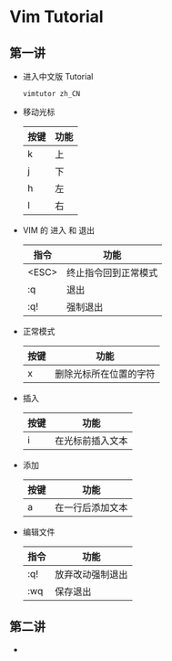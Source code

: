 # Vim Tutorial

## 第一讲

* 进入中文版 Tutorial

  ```shell
  vimtutor zh_CN
  ```

* 移动光标

  按键|功能
  ---|---
  k  | 上
  j  | 下
  h  | 左
  l  | 右

* VIM 的 进入 和 退出

  指令         |功能
  ---         |---
  &lt;ESC&gt; | 终止指令回到正常模式
  :q          | 退出
  :q!         | 强制退出

* 正常模式

  按键|功能
  ---|---
  x | 删除光标所在位置的字符

* 插入

  按键|功能
  ---|---
  i  | 在光标前插入文本

* 添加  

  按键|功能
  ---|---
  a  | 在一行后添加文本

* 编辑文件

  指令  |功能
  ---  |---
  :q!  | 放弃改动强制退出
  :wq  | 保存退出

## 第二讲

* 